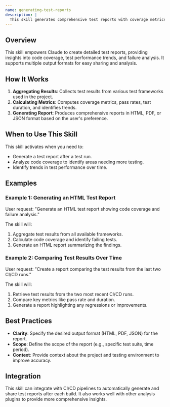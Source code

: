 ```yaml
---
name: generating-test-reports
description: |
  This skill generates comprehensive test reports with coverage metrics, trends, and stakeholder-friendly formats (HTML, PDF, JSON). It aggregates test results from various frameworks, calculates key metrics (coverage, pass rate, duration), and performs trend analysis. Use this skill when the user requests a test report, coverage analysis, failure analysis, or historical comparisons of test runs. Trigger terms include "test report", "coverage report", "testing trends", "failure analysis", and "historical test data".
---
```


## Overview

This skill empowers Claude to create detailed test reports, providing insights into code coverage, test performance trends, and failure analysis. It supports multiple output formats for easy sharing and analysis.

## How It Works

1. **Aggregating Results**: Collects test results from various test frameworks used in the project.
2. **Calculating Metrics**: Computes coverage metrics, pass rates, test duration, and identifies trends.
3. **Generating Report**: Produces comprehensive reports in HTML, PDF, or JSON format based on the user's preference.

## When to Use This Skill

This skill activates when you need to:
- Generate a test report after a test run.
- Analyze code coverage to identify areas needing more testing.
- Identify trends in test performance over time.

## Examples

### Example 1: Generating an HTML Test Report

User request: "Generate an HTML test report showing code coverage and failure analysis."

The skill will:
1. Aggregate test results from all available frameworks.
2. Calculate code coverage and identify failing tests.
3. Generate an HTML report summarizing the findings.

### Example 2: Comparing Test Results Over Time

User request: "Create a report comparing the test results from the last two CI/CD runs."

The skill will:
1. Retrieve test results from the two most recent CI/CD runs.
2. Compare key metrics like pass rate and duration.
3. Generate a report highlighting any regressions or improvements.

## Best Practices

- **Clarity**: Specify the desired output format (HTML, PDF, JSON) for the report.
- **Scope**: Define the scope of the report (e.g., specific test suite, time period).
- **Context**: Provide context about the project and testing environment to improve accuracy.

## Integration

This skill can integrate with CI/CD pipelines to automatically generate and share test reports after each build. It also works well with other analysis plugins to provide more comprehensive insights.